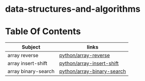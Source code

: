 
# data-structures-and-algorithms

# Table Of Contents

| Subject     | links |
| ----------- | ----------- |
| array reverse | [python/array-reverse](https://github.com/mrobeidat/data-structures-and-algorithms-401/blob/array-reverse/README.md) |
| array insert-shift | [python/array-insert-shift](https://github.com/mrobeidat/data-structures-and-algorithms-401/blob/array-insert-shift/README.md) |
| array binary-search | [python/array-binary-search](https://github.com/mrobeidat/data-structures-and-algorithms-401/blob/array-binary-search/README.md) |

